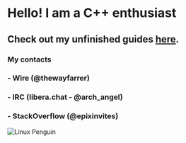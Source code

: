 # Hello! I am a C++ enthusiast

## Check out my unfinished guides [here](https://epixinvites.github.io).

### My contacts
### - Wire (@thewayfarrer)
### - IRC (libera.chat - @arch_angel)
### - StackOverflow (@epixinvites)

![Linux Penguin](1626796240751.png)
